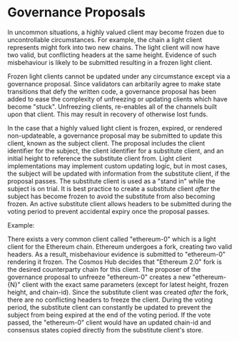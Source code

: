 <!--
order: 5
-->

# Governance Proposals

In uncommon situations, a highly valued client may become frozen due to uncontrollable 
circumstances. For example, the chain a light client represents might fork into two
new chains. The light client will now have two valid, but conflicting headers at the same
height. Evidence of such misbehaviour is likely to be submitted resulting in a frozen light
client. 

Frozen light clients cannot be updated under any circumstance except via a governance proposal.
Since validators can arbitarily agree to make state transitions that defy the written code, a 
governance proposal has been added to ease the complexity of unfreezing or updating clients
which have become "stuck". Unfreezing clients, re-enables all of the channels built upon that
client. This may result in recovery of otherwise lost funds. 

In the case that a highly valued light client is frozen, expired, or rendered non-updateable, a
governance proposal may be submitted to update this client, known as the subject client. The 
proposal includes the client identifier for the subject, the client identifier for a substitute
client, and an initial height to reference the substitute client from. Light client implementations
may implement custom updating logic, but in most cases, the subject will be updated with information
from the substitute client, if the proposal passes. The substitute client is used as a "stand in"
while the subject is on trial. It is best practice to create a substitute client *after* the subject
has become frozen to avoid the substitute from also becoming frozen. An active substitute client
allows headers to be submitted during the voting period to prevent accidental expiry once the proposal
passes. 

Example:

There exists a very common client called "ethereum-0" which is a light client for the Ethereum chain.
Ethereum undergoes a fork, creating two valid headers. As a result, misbehaviour evidence is submitted 
to "ethereum-0" rendering it frozen. The Cosmos Hub decides that "Ethereum 2.0" fork is the desired 
counterparty chain for this client. The proposer of the governance proposal to unfreeze "ethereum-0"
creates a new "ethereum-{N}" client with the exact same parameters (except for latest height, 
frozen height, and chain-id). Since the substitute client was created *after* the fork, there are
no conflicting headers to freeze the client. During the voting period, the substitute client can
constantly be updated to prevent the subject from being expired at the end of the voting period. 
If the vote passed, the "ethereum-0" client would have an updated chain-id and consensus states copied 
directly from the substitute client's store. 

